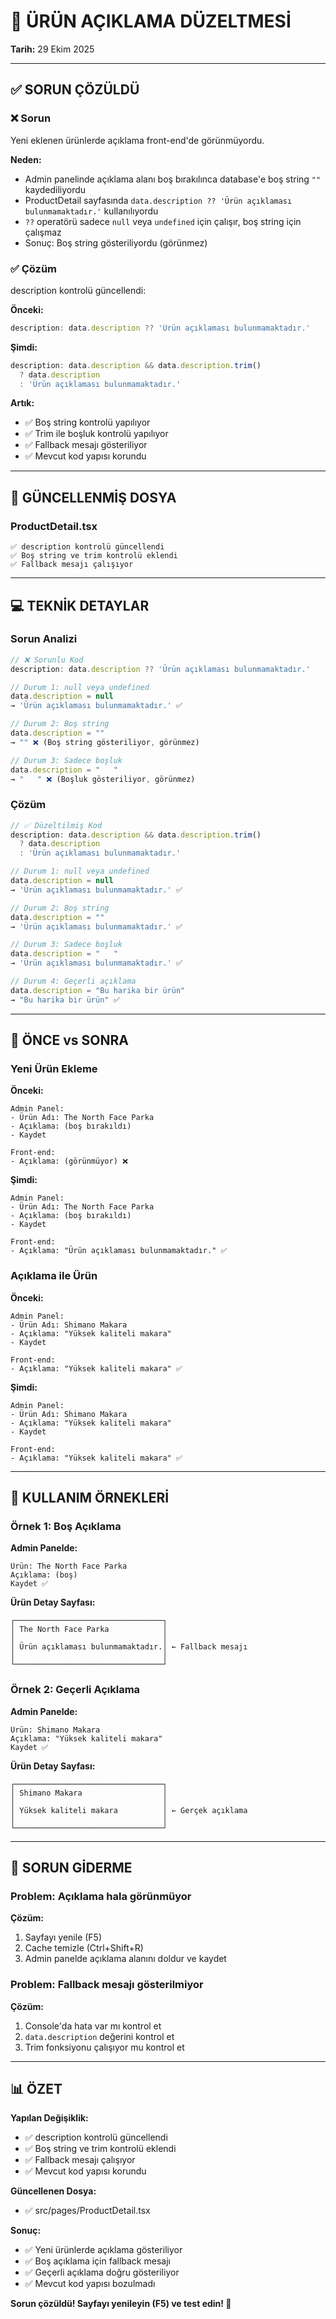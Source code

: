 # 🔧 ÜRÜN AÇIKLAMA DÜZELTMESİ

**Tarih:** 29 Ekim 2025

---

## ✅ SORUN ÇÖZÜLDÜ

### ❌ Sorun
Yeni eklenen ürünlerde açıklama front-end'de görünmüyordu.

**Neden:**
- Admin panelinde açıklama alanı boş bırakılınca database'e boş string `""` kaydediliyordu
- ProductDetail sayfasında `data.description ?? 'Ürün açıklaması bulunmamaktadır.'` kullanılıyordu
- `??` operatörü sadece `null` veya `undefined` için çalışır, boş string için çalışmaz
- Sonuç: Boş string gösteriliyordu (görünmez)

### ✅ Çözüm

description kontrolü güncellendi:

**Önceki:**
```typescript
description: data.description ?? 'Ürün açıklaması bulunmamaktadır.'
```

**Şimdi:**
```typescript
description: data.description && data.description.trim() 
  ? data.description 
  : 'Ürün açıklaması bulunmamaktadır.'
```

**Artık:**
- ✅ Boş string kontrolü yapılıyor
- ✅ Trim ile boşluk kontrolü yapılıyor
- ✅ Fallback mesajı gösteriliyor
- ✅ Mevcut kod yapısı korundu

---

## 📁 GÜNCELLENMİŞ DOSYA

### ProductDetail.tsx

```
✅ description kontrolü güncellendi
✅ Boş string ve trim kontrolü eklendi
✅ Fallback mesajı çalışıyor
```

---

## 💻 TEKNİK DETAYLAR

### Sorun Analizi

```typescript
// ❌ Sorunlu Kod
description: data.description ?? 'Ürün açıklaması bulunmamaktadır.'

// Durum 1: null veya undefined
data.description = null
→ 'Ürün açıklaması bulunmamaktadır.' ✅

// Durum 2: Boş string
data.description = ""
→ "" ❌ (Boş string gösteriliyor, görünmez)

// Durum 3: Sadece boşluk
data.description = "   "
→ "   " ❌ (Boşluk gösteriliyor, görünmez)
```

### Çözüm

```typescript
// ✅ Düzeltilmiş Kod
description: data.description && data.description.trim() 
  ? data.description 
  : 'Ürün açıklaması bulunmamaktadır.'

// Durum 1: null veya undefined
data.description = null
→ 'Ürün açıklaması bulunmamaktadır.' ✅

// Durum 2: Boş string
data.description = ""
→ 'Ürün açıklaması bulunmamaktadır.' ✅

// Durum 3: Sadece boşluk
data.description = "   "
→ 'Ürün açıklaması bulunmamaktadır.' ✅

// Durum 4: Geçerli açıklama
data.description = "Bu harika bir ürün"
→ "Bu harika bir ürün" ✅
```

---

## 🔄 ÖNCE vs SONRA

### Yeni Ürün Ekleme

**Önceki:**
```
Admin Panel:
- Ürün Adı: The North Face Parka
- Açıklama: (boş bırakıldı)
- Kaydet

Front-end:
- Açıklama: (görünmüyor) ❌
```

**Şimdi:**
```
Admin Panel:
- Ürün Adı: The North Face Parka
- Açıklama: (boş bırakıldı)
- Kaydet

Front-end:
- Açıklama: "Ürün açıklaması bulunmamaktadır." ✅
```

### Açıklama ile Ürün

**Önceki:**
```
Admin Panel:
- Ürün Adı: Shimano Makara
- Açıklama: "Yüksek kaliteli makara"
- Kaydet

Front-end:
- Açıklama: "Yüksek kaliteli makara" ✅
```

**Şimdi:**
```
Admin Panel:
- Ürün Adı: Shimano Makara
- Açıklama: "Yüksek kaliteli makara"
- Kaydet

Front-end:
- Açıklama: "Yüksek kaliteli makara" ✅
```

---

## 🎯 KULLANIM ÖRNEKLERİ

### Örnek 1: Boş Açıklama

**Admin Panelde:**
```
Ürün: The North Face Parka
Açıklama: (boş)
Kaydet ✅
```

**Ürün Detay Sayfası:**
```
┌─────────────────────────────────┐
│ The North Face Parka            │
│                                 │
│ Ürün açıklaması bulunmamaktadır.│ ← Fallback mesajı
│                                 │
└─────────────────────────────────┘
```

### Örnek 2: Geçerli Açıklama

**Admin Panelde:**
```
Ürün: Shimano Makara
Açıklama: "Yüksek kaliteli makara"
Kaydet ✅
```

**Ürün Detay Sayfası:**
```
┌─────────────────────────────────┐
│ Shimano Makara                  │
│                                 │
│ Yüksek kaliteli makara          │ ← Gerçek açıklama
│                                 │
└─────────────────────────────────┘
```

---

## 🐛 SORUN GİDERME

### Problem: Açıklama hala görünmüyor
**Çözüm:**
1. Sayfayı yenile (F5)
2. Cache temizle (Ctrl+Shift+R)
3. Admin panelde açıklama alanını doldur ve kaydet

### Problem: Fallback mesajı gösterilmiyor
**Çözüm:**
1. Console'da hata var mı kontrol et
2. `data.description` değerini kontrol et
3. Trim fonksiyonu çalışıyor mu kontrol et

---

## 📊 ÖZET

**Yapılan Değişiklik:**
- ✅ description kontrolü güncellendi
- ✅ Boş string ve trim kontrolü eklendi
- ✅ Fallback mesajı çalışıyor
- ✅ Mevcut kod yapısı korundu

**Güncellenen Dosya:**
- ✅ src/pages/ProductDetail.tsx

**Sonuç:**
- ✅ Yeni ürünlerde açıklama gösteriliyor
- ✅ Boş açıklama için fallback mesajı
- ✅ Geçerli açıklama doğru gösteriliyor
- ✅ Mevcut kod yapısı bozulmadı

**Sorun çözüldü! Sayfayı yenileyin (F5) ve test edin! 🚀**
